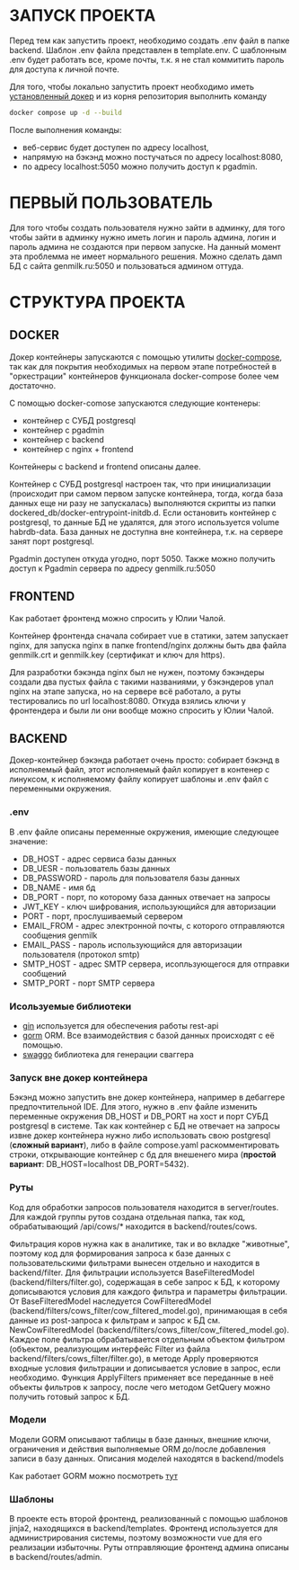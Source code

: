 
# ЗАПУСК ПРОЕКТА  

Перед тем как запустить проект, необходимо создать .env файл в папке backend. Шаблон .env файла представлен в template.env. С шаблонным .env будет работать все, кроме почты, т.к. я не стал коммитить пароль для доступа к личной почте.  

Для того, чтобы локально запустить проект необходимо иметь [установленный докер](https://docs.docker.com/engine/install/) и из корня репозитория выполнить команду  

``` bash
docker compose up -d --build
```

После выполнения команды:  

- веб-сервис будет доступен по адресу localhost,  
- напрямую на бэкэнд можно постучаться по адресу localhost:8080,  
- по адресу localhost:5050 можно получить доступ к pgadmin.  

# ПЕРВЫЙ ПОЛЬЗОВАТЕЛЬ  

Для того чтобы создать пользователя нужно зайти в админку, для того чтобы зайти в админку нужно иметь логин и пароль админа, логин и пароль админа не создаются при первом запуске. На данный момент эта проблемма не имеет нормального решения. Можно сделать дамп БД с сайта genmilk.ru:5050 и пользоваться админом оттуда.  

# СТРУКТУРА ПРОЕКТА  

## DOCKER  

Докер контейнеры запускаются с помощью утилиты [docker-compose](https://docs.docker.com/compose/), так как для покрытия необходимых на первом этапе потребностей в "оркестрации" контейнеров функционала docker-compose более чем достаточно.  

С помощью docker-comose запускаются следующие контенеры:  

- контейнер с СУБД postgresql  
- контейнер с pgadmin  
- контейнер с backend
- контейнер с nginx + frontend  

Контейнеры с backend и frontend описаны далее.  
  
Контейнер с СУБД postgresql настроен так, что при инициализации (происходит при самом первом запуске контейнера, тогда, когда база данных еще ни разу не запускалась) выполняются скрипты из папки dockered_db/docker-entrypoint-initdb.d. Если остановить контейнер с postgresql, то данные БД не удалятся, для этого используется volume habrdb-data. База данных не доступна вне контейнера, т.к. на сервере занят порт postgresql.  
  
Pgadmin доступен откуда угодно, порт 5050. Также можно получить доступ к Pgadmin сервера по адресу genmilk.ru:5050

## FRONTEND  

Как работает фронтенд можно спросить у Юлии Чалой.  
  
Контейнер фронтенда сначала собирает vue в статики, затем запускает nginx, для запуска nginx в папке frontend/nginx должны быть два файла genmilk.crt и genmilk.key (сертификат и ключ для https).  
  
Для разработки бэкэнда nginx был не нужен, поэтому бэкэндеры создали два пустых файла с такими названиями, у бэкэндеров упал nginx на этапе запуска, но на сервере всё работало, а руты тестировались по url localhost:8080. Откуда взялись ключи у фронтендера и были ли они вообще можно спросить у Юлии Чалой.

## BACKEND  

Докер-контейнер бэкэнда работает очень просто: собирает бэкэнд в исполняемый файл, этот исполняемый файл копирует в контенер с линуксом, к исполняемому файлу копирует шаблоны и .env файл с переменными окружения.  

### .env  

В .env файле описаны переменные окружения, имеющие следующее значение:  

- DB_HOST - адрес сервиса базы данных
- DB_UESR - пользователь базы данных  
- DB_PASSWORD - пароль для пользователя базы данных  
- DB_NAME - имя бд  
- DB_PORT - порт, по которому база данных отвечает на запросы  
- JWT_KEY - ключ шифрования, использующийся для авторизации  
- PORT - порт, прослушиваемый сервером  
- EMAIL_FROM - адрес электронной почты, с которого отправляются сообщения genmilk
- EMAIL_PASS - пароль использующийся для авторизации пользователя (протокол smtp)
- SMTP_HOST - адрес SMTP сервера, исопльзующегося для отправки сообщений  
- SMTP_PORT - порт SMTP сервера  

### Исользуемые библиотеки  

- [gin](https://gin-gonic.com/) используется для обеспечения работы rest-api  
- [gorm](https://gorm.io/) ORM. Все взаимодействия с базой данных происходят с её помощью.  
- [swaggo](https://github.com/swaggo/swag) библиотека для генерации сваггера  

### Запуск вне докер контейнера  
  
Бэкэнд можно запустить вне докер контейнера, например в дебаггере предпочтительной IDE. Для этого, нужно в .env файле изменить переменные окружения DB_HOST и DB_PORT на хост и порт СУБД postgresql в системе. Так как контейнер с БД не отвечает на запросы извне докер контейнера нужно либо использовать свою postgresql (**сложный вариант**), либо в файле compose.yaml раскомментировать строки, открывающие контейнер с бд для внешенего мира (**простой вариант**: DB_HOST=localhost DB_PORT=5432).  

### Руты  

Код для обработки запросов пользователя находится в server/routes. Для каждой группы рутов создана отдельная папка, так код, обрабатывающий /api/cows/* находится в backend/routes/cows.  

Фильтрация коров нужна как в аналитике, так и во вкладке "животные", поэтому код для формирования запроса к базе данных с пользовательскими фильтрами вынесен отдельно и находится в backend/filter. Для фильтрации используется BaseFilteredModel (backend/filters/filter.go), содержащая в себе запрос к БД, к которому дописываются условия для каждого фильтра и параметры фильтрации. От BaseFilteredModel наследуется CowFilteredModel (backend/filters/cows_filter/cow_filtered_model.go), принимающая в себя данные из post-запроса к фильтрам и запрос к БД см. NewCowFilteredModel (backend/filters/cows_filter/cow_filtered_model.go). Каждое поле фильтра обрабатывается отдельным объектом фильтром (объектом, реализующим интерфейс Filter из файла backend/filters/cows_filter/filter.go), в методе Apply проверяются входные условия фильтрации и дописывается условие в запрос, если необходимо. Функция ApplyFilters применяет все переданные в неё объекты фильтров к запросу, после чего методом GetQuery можно получить готовый запрос к БД.  

### Модели  

Модели GORM описывают таблицы в базе данных, внешние ключи, ограничения и действия выполняемые ORM до/после добавления записи в базу данных.  Описания моделей находятся в backend/models

Как работает GORM можно посмотреть [тут](https://gorm.io/)  

### Шаблоны  

В проекте есть второй фронтенд, реализованный с помощью шаблонов jinja2, находящихся в backend/templates. Фронтенд используется для администрирования системы, поэтому возможности vue для его реализации избыточны. Руты отправляющие фронтенд админа описаны в backend/routes/admin.
